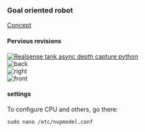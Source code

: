 ### Goal oriented robot
[Concept](https://github.com/format37/rover/blob/master/assets/rover.drawio.png)
#### Pervious revisions
[![Realsense tank async depth capture python](https://i9.ytimg.com/vi/f6Nfc5jzEi0/mq1.jpg?sqp=CMjwnYoG&rs=AOn4CLCXwUplQjQcZZcBIdK3yu3a80Qf7w)](https://youtu.be/f6Nfc5jzEi0)   
![back](https://github.com/format37/rover/blob/master/images/back.jpg)   
![right](https://github.com/format37/rover/blob/master/images/right.jpg)   
![front](https://github.com/format37/rover/blob/master/images/front.jpg)   
#### settings
To configure CPU and others, go there:
```
sudo nano /etc/nvpmodel.conf
```